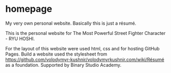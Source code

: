# homepage
My very own personal website. Basically this is just a résumé.

This is the personal website for The Most Powerful Street Fighter Character - RYU HOSHI.

For the layout of this website were used html, css and for hosting GitHub Pages.
Build a website used the stylesheet from https://github.com/volodymyr-kushnir/volodymyrkushnir.com/wiki/Résumé as a foundation.
Supported by Binary Studio Academy.
